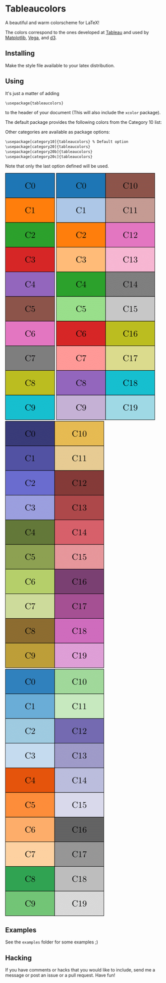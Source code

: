 # Tableaucolors
A beautiful and warm colorscheme for LaTeX!

The colors correspond to the ones developed at
[Tableau](https://help.tableau.com/current/pro/desktop/en-us/viewparts_marks_markproperties_color.htm)
and used by
[Matplotlib](https://matplotlib.org/3.1.1/users/dflt_style_changes.html#colors-color-cycles-and-color-maps),
[Vega](https://github.com/vega/vega/wiki/Scales#scale-range-literals), and
[d3](https://github.com/d3/d3-3.x-api-reference/blob/master/Ordinal-Scales.md#category10).


## Installing
Make the style file available to your latex distribution.

## Using
It's just a matter of adding
```
\usepackage{tableaucolors}
```
to the header of your document (This will also include the `xcolor` package).

The default package provides the following colors from the Category 10 list:

Other categories are available as package options:
```
\usepackage[category10]{tableaucolors} % Default option
\usepackage[category20]{tableaucolors}
\usepackage[category20b]{tableaucolors}
\usepackage[category20c]{tableaucolors}
```
Note that only the last option defined will be used.

![Category10](examples/category10.png)
![Category20](examples/category20.png)
![Category20b](examples/category20b.png)
![Category20c](examples/category20c.png)

## Examples
See the `examples` folder for some examples ;)

## Hacking
If you have comments or hacks that you would like to include, send me a message or post an issue or a pull request. Have fun!
